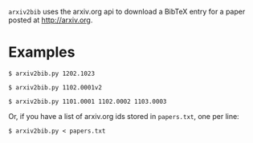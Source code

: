 `arxiv2bib` uses the arxiv.org api to download a BibTeX entry for
a paper posted at <http://arxiv.org>.

# Examples

    $ arxiv2bib.py 1202.1023

    $ arxiv2bib.py 1102.0001v2

    $ arxiv2bib.py 1101.0001 1102.0002 1103.0003

Or, if you have a list of arxiv.org ids stored in `papers.txt`, one per line:

    $ arxiv2bib.py < papers.txt
